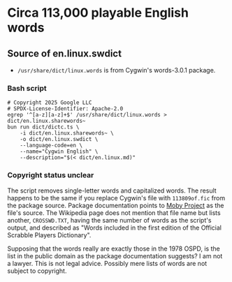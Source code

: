 # Circa 113,000 playable English words

## Source of en.linux.swdict

* `/usr/share/dict/linux.words` is from Cygwin's words-3.0.1 package.

### Bash script

```shell
# Copyright 2025 Google LLC
# SPDX-License-Identifier: Apache-2.0
egrep '^[a-z][a-z]+$' /usr/share/dict/linux.words > dict/en.linux.sharewords~
bun run dict/dictc.ts \
    -i dict/en.linux.sharewords~ \
    -o dict/en.linux.swdict \
    --language-code=en \
    --name="Cygwin English" \
    --description="$(< dict/en.linux.md)"
```

### Copyright status unclear

The script removes single-letter words and capitalized words. The result
happens to be the same if you replace Cygwin's file with `113809of.fic` from
the package source. Package documentation points to
[Moby Project](https://en.wikipedia.org/wiki/Moby_Project) as the file's
source. The Wikipedia page does not mention that file name but lists another,
`CROSSWD.TXT`, having the same number of words as the script's output, and
described as "Words included in the first edition of the Official Scrabble
Players Dictionary".

Supposing that the words really are exactly those in the 1978 OSPD, is the
list in the public domain as the package documentation suggests? I am not a
lawyer. This is not legal advice. Possibly mere lists of words are not subject
to copyright.
